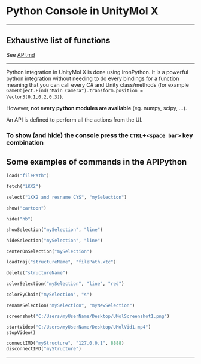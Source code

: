# Python Console in UnityMol X
----------

## Exhaustive list of functions

See [API.md](https://gist.github.com/nezix/fd15bafcdd339ac5e5e3d22dee4812de)

------

Python integration in UnityMol X is done using IronPython. It is a powerful python integration without needing to do every bindings for a function meaning that you can call every C# and Unity class/methods (for example `GameObject.Find("Main Camera").transform.position = Vector3(0.1,0.2,0.3)`).

However, **not every python modules are available** (eg. numpy, scipy, ...).

An API is defined to perform all the actions from the UI.

### To show (and hide) the console press the ```CTRL```+```<space bar>``` key combination

## Some examples of commands in the APIPython

```python
load("filePath")
```
```python
fetch("1KX2")
```
```python
select("1KX2 and resname CYS", "mySelection")
```
```python
show("cartoon")
```
```python
hide("hb")
```
```python
showSelection("mySelection", "line")
```
```python
hideSelection("mySelection", "line")
```
```python
centerOnSelection("mySelection")
```
```python
loadTraj("structureName", "filePath.xtc")
```
```python
delete("structureName")
```
```python
colorSelection("mySelection", "line", "red")
```
```python
colorByChain("mySelection", "s")
```
```python
renameSelection("mySelection", "myNewSelection")
```
```python
screenshot("C:/Users/myUserName/Desktop/UMolScreenshot1.png")
```
```python
startVideo("C:/Users/myUserName/Desktop/UMolVid1.mp4")
stopVideo()
```
```python
connectIMD("myStructure", "127.0.0.1", 8888)
disconnectIMD("myStructure")
```


---------------------------------


